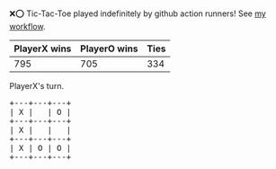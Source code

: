 :x::o: Tic-Tac-Toe played indefinitely by github action runners! See [my workflow](.github/workflows/play.yaml).

|PlayerX wins|PlayerO wins|Ties|
|-|-|-|
|795|705|334|

PlayerX's turn.

<pre>
+---+---+---+
| X |   | O |
+---+---+---+
| X |   |   |
+---+---+---+
| X | O | O |
+---+---+---+
</pre>